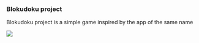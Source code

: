 ### Blokudoku project

Blokudoku project is a simple game inspired by the app of the same name

<img src="https://s10.gifyu.com/images/RPReplay_Final1644845977_MP4_AdobeCreativeCloudExpress.gif"/>

